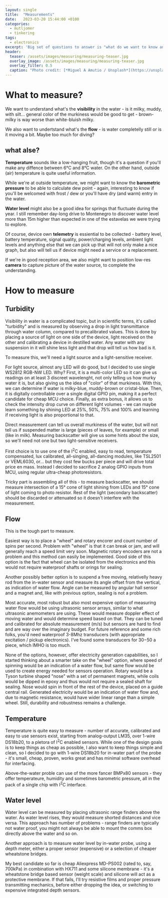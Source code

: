 ```yaml
---
layout: single
title:  "Measurements"
date:   2023-03-20 15:44:00 +0100
categories:
  - mutljomer
  - tinkering
tags: 
  - electronics
excerpt: 'Big set of questions to answer is "what do we want to know and how to measure it"? '
header: 
  teaser: /assets/images/measuring/measuring-teaser.jpg
  overlay_image: /assets/images/measuring/measuring-teaser.jpg
  overlay_filter: 0.5
  caption: "Photo credit: [*Miguel A Amutio / Unsplash*](https://unsplash.com/photos/ngZ4V-myG5s?utm_source=unsplash&utm_medium=referral&utm_content=creditShareLink)"
---
```

# What to measure? 

We want to understand what's the **visibility** in the water - is it milky, muddy, with silt... general color of the murkiness would be good to get - brown-milky is way worse than white-bluish milky.

We also want to undertstand what's the **flow** - is water completelly still or is it moving a bit. Maybe too much for diving? 

## what alse?  

**Temperature** sounds like a low-hanging fruit, though it's a question if you'll make any diffence between 6&deg;C and 8&deg;C water. On the other hand, outside (air) temperature is quite useful information. 

While we're at outside temperature, we might want to know the **barometric pressure** to be able to calculate dew point - again, interesting to know if you'll be welcomed with frost / dew or you'll have dry (and warm) entry in the water. 

**Water level** might also be a good idea for springs that fluctuate during the year. I still remember day-long drive to Montenegro to discover water level more than 15m higher than expected in one of the estavelas we were trying to explore.

Of course, device own **telemetry** is essiential to be collected - battery level, battery temperature, signal quality, power/charging levels, ambient light levels and anything else that we can pick up that will not only make a nice graph, but also will tell us if device might need a service or a replacement. 

If we're in good reception area, we also might want to position low-res **camera** to capture picture of the water source, to complete the understanding. 

# How to measure 

## Turbidity

Visibility in water is a complicated topic, but in scientific terms, it's called "turbidity" and is measured by observing a drop in light transmittance through water column, compared to precalibrated values. This is done by placing a source of light on one side of the device, light received on the other and calibrating a device in destilled water. Any water with any suspension in it will shine less light and that drop will tell us how bad is it. 

To measure this, we'll need a light source and a light-sensitive receiver. 

For light source, almost any LED will do good, but I decided to use single WS2812 RGB-NW LED. Why?
First, it is a multi-color LED so it can give us readings on at least 3 discreet wavelenght, not only telling us how murky water it is, but also giving us the idea of "color" of that murkiness. With this, we can determine if water is milky-blue, muddy-brown or cristal-blue. 
Then, it is digitally controllable over a single digital GPIO pin, making it a perfect candidate for cheap MCU choice. 
Finally, as extra bonus, it allows us to check the intensity drop curve on different light volumes - we can maybe learn something by shining LED at 25%, 50%, 75% and 100% and learning if receiving light is also proportional to that. 

Direct measurement can tell us overall murkiness of the water, but will not tell us if suspended matter is large (pieces of leaves, for example) or small (like in milk). Measuring backscatter will give us some hints about the size, so we'll need not one but two light-sensitive receivers. 

First choice is to use one of the I<sup>2</sup>C enabled, easy to read, temperature compensated, lux calibrated, all-singing, all-dancing modules, like TSL2501 or VEML6030, or... but they cost few bucks per piece and will drive total price en mass. 
Instead I decided to sacrifice 2 analog GPIO inputs from MCU, using regular ultra-cheap photoresistors. 

Tricky part is assembling all of this - to measure backscatter, we should measure intersection of a 15&deg; cone of light shining from LEDs and 15&deg; cone of light coming to photo resistor. Rest of the light (secondary backscatter) should be discarded or attenuated so it doesn't interfere with the measurement. 

## Flow 

This is the tough part to measure. 

Easiest way is to place a "wheel" and rotary encorer and count number of spins per second. 
Problem with "wheel" is that it can break or jam, and will generally reach a speed limit very soon. Magnetic rotary encoders are not a problem and this method can easily be implemented. Good side of this option is the fact that wheel can be isolated from the electronics and this would not require waterproof shafts or orings for sealing. 

Another possibly better option is to suspend a free moving, relativelly heavy rod from the in-water sensor and measure its angle offset from the vertical, as indication of water flow. Angle can be measured by angular hall sensor and a magnet and, like with previous option, sealing is not a problem.

Most accurate, most robust but also most expensive option of measuring water flow would be using ultrasonic sensor arrays, similar to what ultrasonic anemometers are using. These would measure doppler effect of moving water and would determine speed based on that. They can be tuned and calibrated for absolute measurement (m/s) but sensors are hard to find and are way over the imaginary budget. For future reference and some rich folks, you'd need waterproof 3-8Mhz transducers (with appropriate excitation / pickup electronics). I've found some transducers for $30-$50 a piece, which IMHO is too much.

None of the options, however, offer electricity generation capabilities, so I started thinking about a smarter take on the "wheel" option, where speed of spinning would be an indication of a water flow, but same flow would be used to create energy needed for sensors operation. 
Rotary would be a Tyson turbine shaped "nose" with a set of permanent magnets, while coils would be dipped in epoxy and thus would not require a sealed shaft for sealing. Nose would spin in front of the rest of the device, placed on a guide central rail. 
Generated electricity would be an indication of water flow and, due to magnetic resistance, would have wider linear range than a simple wheel. Still, durability and robustness remains a challenge.

## Temperature 

Temperature is quite easy to measure - number of accurate, calibrated and easy to use sensors exist, starting from analog-output LM35, over 1-wire DS18b20, to a pletora of I<sup>2</sup>C enabled sensors. 
While one of the design goals is to keep things as cheap as possible, I also want to keep things simple and clean, so I decided to go with 1-wire DS18b20 for in-water part of the probe - it's small, cheap, proven, works great and has minimal software overhead for interfacing. 

Above-the-water proble can use of the more fancer BMPx80 sensors - they offer temperateure, humidity and sometimes barometric pressure, all in the pack of a single chip with I<sup>2</sup>C interface. 

## Water level 

Water level can be measured by placing ultrasonic range finders above the water. As water level rises, they would measure shorted distances and vice versa. This approach has number of problems - range finders are typically not water proof, you might not always be able to mount the comms box directly above the water and so on. 

Another approach is to measure water level by in-water probe, using a depth meter, either a proper sensor (expensive) or a selection of cheaper wheatstone bridges. 

My best candidate so far is cheap Aliexpress MD-PS002 (rated to, say, 700kPa) in combination with HX711 and some silicone membrane - it's a wheatstone bridge based sensor (weight scale) and silicone will act as a protective membrane. 
If that fails, I'll try resistive films and proper pressure transmitting mechanics, before either dropping the idea, or switching to expensive integrated depth sensors. 

